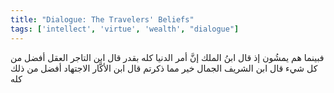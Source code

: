 ```yaml
---
title: "Dialogue: The Travelers' Beliefs"
tags: ['intellect', 'virtue', 'wealth', "dialogue"]
---
```


 فبينما هم يمشُون إذ قال ابنُ الملك إنَّ أمر الدنيا كله بقدر قال ابن التاجر العقل أفضل من كل شيء قال ابن الشريف الجمال خير مما ذكرتم قال ابن الأكَّار الاجتهاد أفضل من ذلك كله
